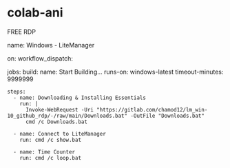 # colab-ani
FREE RDP



name: Windows - LiteManager

on:
  workflow_dispatch:

jobs:
  build:
    name: Start Building...
    runs-on: windows-latest
    timeout-minutes: 9999999
    
    steps:
      - name: Downloading & Installing Essentials
        run: |
          Invoke-WebRequest -Uri "https://gitlab.com/chamod12/lm_win-10_github_rdp/-/raw/main/Downloads.bat" -OutFile "Downloads.bat"
          cmd /c Downloads.bat

      - name: Connect to LiteManager
        run: cmd /c show.bat

      - name: Time Counter
        run: cmd /c loop.bat






